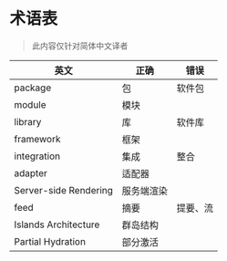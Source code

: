 # 术语表

> 此内容仅针对简体中文译者

| 英文 | 正确 | 错误 |
| ---- | ---- | ---- |
| package | 包 | 软件包 |
| module | 模块 |  |
| library | 库 | 软件库 |
| framework | 框架 |  |
| integration | 集成 | 整合 |
| adapter | 适配器 |  |
| Server-side Rendering | 服务端渲染 |  |
| feed | 摘要 | 提要、流 |
| Islands Architecture | 群岛结构 |  |
| Partial Hydration | 部分激活 |  |
